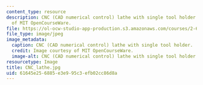 ```yaml
---
content_type: resource
description: CNC (CAD numerical control) lathe with single tool holder. Image courtesy
  of MIT OpenCourseWare.
file: https://ol-ocw-studio-app-production.s3.amazonaws.com/courses/2-670-mechanical-engineering-tools-january-iap-2004/61645e256885e3e995c3efb02cc86d8a_CNC_lathe.jpg
file_type: image/jpeg
image_metadata:
  caption: CNC (CAD numerical control) lathe with single tool holder.
  credit: Image courtesy of MIT OpenCourseWare.
  image-alt: CNC (CAD numerical control) lathe with single tool holder.
resourcetype: Image
title: CNC_lathe.jpg
uid: 61645e25-6885-e3e9-95c3-efb02cc86d8a
---
```

